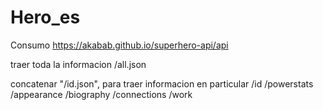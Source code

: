 # Hero_es

Consumo
https://akabab.github.io/superhero-api/api

traer toda la informacion
/all.json

concatenar "/id.json", para traer informacion en particular
/id
/powerstats
/appearance
/biography
/connections
/work